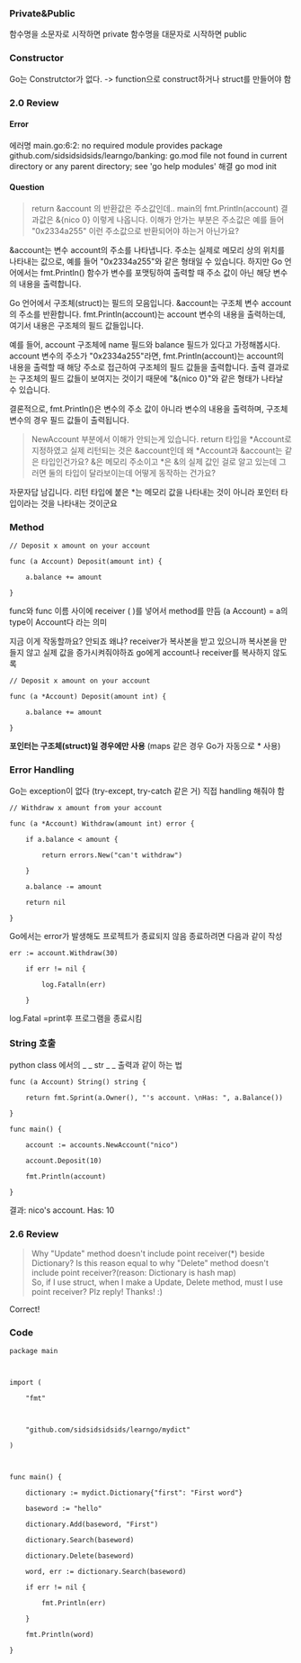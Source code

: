 ### Private&Public
함수명을 소문자로 시작하면 private
함수명을 대문자로 시작하면 public
### Constructor
Go는 Construtctor가 없다. -> function으로 construct하거나 struct를 만들어야 함
### 2.0 Review
#### Error
에러명
main.go:6:2: no required module provides package github.com/sidsidsidsids/learngo/banking: go.mod file not found in current directory or any parent directory; see 'go help modules'
해결
go mod init
#### Question
>return &account 의 반환값은 주소값인데..  main의 fmt.Println(account) 결과값은 &{nico 0} 이렇게 나옵니다.  이해가 안가는 부분은 주소값은 예를 들어 "0x2334a255" 이런 주소값으로 반환되어야 하는거 아닌가요?

&account는 변수 account의 주소를 나타냅니다. 주소는 실제로 메모리 상의 위치를 나타내는 값으로, 예를 들어 "0x2334a255"와 같은 형태일 수 있습니다. 하지만 Go 언어에서는 fmt.Println() 함수가 변수를 포맷팅하여 출력할 때 주소 값이 아닌 해당 변수의 내용을 출력합니다.  
  
Go 언어에서 구조체(struct)는 필드의 모음입니다. &account는 구조체 변수 account의 주소를 반환합니다. fmt.Println(account)는 account 변수의 내용을 출력하는데, 여기서 내용은 구조체의 필드 값들입니다.  
  
예를 들어, account 구조체에 name 필드와 balance 필드가 있다고 가정해봅시다. account 변수의 주소가 "0x2334a255"라면, fmt.Println(account)는 account의 내용을 출력할 때 해당 주소로 접근하여 구조체의 필드 값들을 출력합니다. 출력 결과로는 구조체의 필드 값들이 보여지는 것이기 때문에 "&{nico 0}"와 같은 형태가 나타날 수 있습니다.  
  
결론적으로, fmt.Println()은 변수의 주소 값이 아니라 변수의 내용을 출력하며, 구조체 변수의 경우 필드 값들이 출력됩니다.

>NewAccount 부분에서 이해가 안되는게 있습니다. return 타입을 *Account로 지정하였고 실제 리턴되는 것은 &account인데 왜 *Account과 &account는 같은 타입인건가요? &은 메모리 주소이고 *은 &의 실제 값인 걸로 알고 있는데 그러면 둘의 타입이 달라보이는데 어떻게 동작하는 건가요?

자문자답 남깁니다. 리턴 타입에 붙은 *는 메모리 값을 나타내는 것이 아니라 포인터 타입이라는 것을 나타내는 것이군요

### Method
```
// Deposit x amount on your account

func (a Account) Deposit(amount int) {

    a.balance += amount

}
```
func와 func 이름 사이에 receiver ( )를 넣어서 method를 만듬
(a Account) = a의 type이 Account다 라는 의미

지금 이게 작동할까요? 안되죠
왜냐? receiver가 복사본을 받고 있으니까
복사본을 만들지 않고 실제 값을 증가시켜줘야하죠
go에게 account나 receiver를 복사하지 않도록
```
// Deposit x amount on your account

func (a *Account) Deposit(amount int) {

    a.balance += amount

}
```

**포인터는 구조체(struct)일 경우에만 사용**
(maps 같은 경우 Go가 자동으로 * 사용)
### Error Handling
Go는 exception이 없다 (try-except, try-catch 같은 거)
직접 handling 해줘야 함
```
// Withdraw x amount from your account

func (a *Account) Withdraw(amount int) error {

    if a.balance < amount {

        return errors.New("can't withdraw")

    }

    a.balance -= amount

    return nil

}
```

Go에서는 error가 발생해도 프로젝트가 종료되지 않음
종료하려면 다음과 같이 작성
```
err := account.Withdraw(30)

    if err != nil {

        log.Fatalln(err)

    }
```

log.Fatal =print후 프로그램을 종료시킴

### String 호출
python class 에서의 _ _ str _ _ 출력과 같이 하는 법
```
func (a Account) String() string {

    return fmt.Sprint(a.Owner(), "'s account. \nHas: ", a.Balance())

}
```
```
func main() {

    account := accounts.NewAccount("nico")

    account.Deposit(10)

    fmt.Println(account)

}
```
결과:
nico's account. 
Has: 10

### 2.6 Review
>Why "Update" method doesn't include point receiver(*) beside Dictionary? Is this reason equal to why "Delete" method doesn't include point receiver?(reason: Dictionary is hash map)  
  So, if I use struct, when I make a Update, Delete method, must I use point receiver? Plz reply! Thanks! :)

Correct!

### Code
```
package main

  

import (

    "fmt"

  

    "github.com/sidsidsidsids/learngo/mydict"

)

  

func main() {

    dictionary := mydict.Dictionary{"first": "First word"}

    baseword := "hello"

    dictionary.Add(baseword, "First")

    dictionary.Search(baseword)

    dictionary.Delete(baseword)

    word, err := dictionary.Search(baseword)

    if err != nil {

        fmt.Println(err)

    }

    fmt.Println(word)

}
```